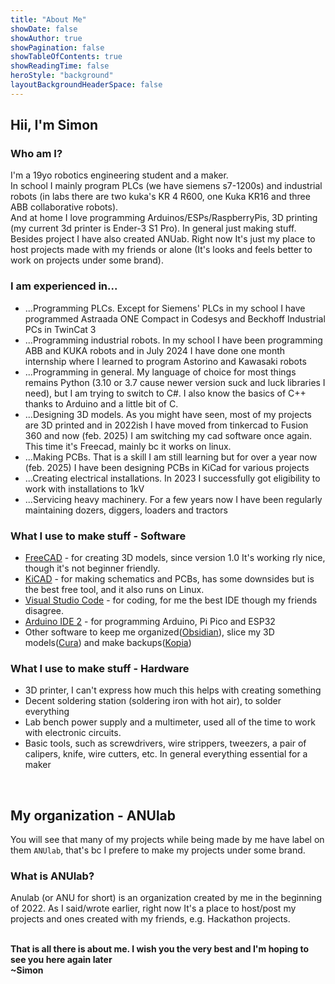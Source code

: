 ```yaml
---
title: "About Me"
showDate: false
showAuthor: true
showPagination: false
showTableOfContents: true
showReadingTime: false
heroStyle: "background"
layoutBackgroundHeaderSpace: false
---
```


## Hii, I'm Simon
### Who am I?
I'm a 19yo robotics engineering student and a maker.   
In school I mainly program PLCs (we have siemens s7-1200s) and industrial robots (in labs there are two kuka's KR 4 R600, one Kuka KR16 and three ABB collaborative robots).   
And at home I love programming Arduinos/ESPs/RaspberryPis, 3D printing (my current 3d printer is Ender-3 S1 Pro). In general just making stuff. Besides project I have also created ANUab. Right now It's just my place to host projects made with my friends or alone (It's looks and feels better to work on projects under some brand).
### I am experienced in...
* ...Programming PLCs. Except for Siemens' PLCs in my school I have programmed Astraada ONE Compact in Codesys and Beckhoff Industrial PCs in TwinCat 3
* ...Programming industrial robots. In my school I have been programming ABB and KUKA robots and in July 2024 I have done one month internship where I learned to program Astorino and Kawasaki robots
* ...Programming in general. My language of choice for most things remains Python (3.10 or 3.7 cause newer version suck and luck libraries I need), but I am trying to switch to C#. I also know the basics of C++ thanks to Arduino and a little bit of C.
* ...Designing 3D models. As you might have seen, most of my projects are 3D printed and in 2022ish I have moved from tinkercad to Fusion 360 and now (feb. 2025) I am switching my cad software once again. This time it's Freecad, mainly bc it works on linux.
* ...Making PCBs. That is a skill I am still learning but for over a year now (feb. 2025) I have been designing PCBs in KiCad for various projects
* ...Creating electrical installations. In 2023 I successfully got eligibility to work with installations to 1kV
* ...Servicing heavy machinery. For a few years now I have been regularly maintaining dozers, diggers, loaders and tractors
### What I use to make stuff - Software
* [FreeCAD](https://www.freecad.org/) - for creating 3D models, since version 1.0 It's working rly nice, though it's not beginner friendly.
* [KiCAD](https://www.kicad.org/) - for making schematics and PCBs, has some downsides but is the best free tool, and it also runs on Linux.
* [Visual Studio Code](https://code.visualstudio.com/) - for coding, for me the best IDE though my friends disagree.
* [Arduino IDE 2](https://www.arduino.cc/en/software) - for programming Arduino, Pi Pico and ESP32
* Other software to keep me organized([Obsidian](https://obsidian.md/)), slice my 3D models([Cura](https://ultimaker.com/software/ultimaker-cura/)) and make backups([Kopia](https://kopia.io))
### What I use to make stuff - Hardware
* 3D printer, I can't express how much this helps with creating something
* Decent soldering station (soldering iron with hot air), to solder everything
* Lab bench power supply and a multimeter, used all of the time to work with electronic circuits.
* Basic tools, such as screwdrivers, wire strippers, tweezers, a pair of calipers, knife, wire cutters, etc. In general everything essential for a maker

&nbsp;&nbsp;
## My organization - ANUlab
You will see that many of my projects while being made by me have label on them `ANUlab`, that's bc I prefere to make my projects under some brand.

### What is ANUlab?
Anulab (or ANU for short) is an organization created by me in the beginning of 2022. As I said/wrote earlier, right now It's a place to host/post my projects and ones created with my friends, e.g. Hackathon projects. 
<br/><br/>

**That is all there is about me. I wish you the very best and I'm hoping to see you here again later**        
**~Simon**







